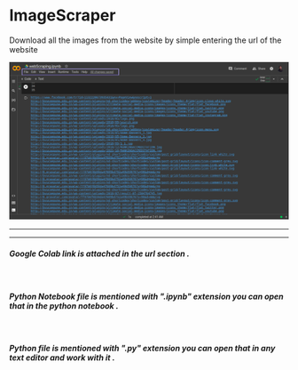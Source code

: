 # ImageScraper
Download all the images from  the website by simple entering the url of the website

![image](https://github.com/dev-divyansh/ImageScraper/blob/92ee3c31505152e2c69351ea943170b63010c903/scraper.png)
<hr/>
<hr/>

##### Google Colab link is attached in the url section .

<br/>

##### Python Notebook file is mentioned with ".ipynb" extension you can open that in the python notebook .

<br/>

##### Python  file is mentioned with ".py" extension you can open that in any text editor and work with it .

<br/>
